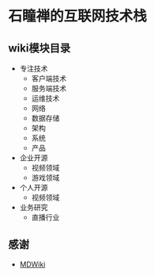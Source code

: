# 石瞳禅的互联网技术栈

## wiki模块目录

- 专注技术
  - 客户端技术
  - 服务端技术
  - 运维技术
  - 网络
  - 数据存储
  - 架构
  - 系统
  - 产品
- 企业开源
  - 视频领域
  - 游戏领域
- 个人开源
  - 视频领域
- 业务研究
  - 直播行业

## 感谢

- [MDWiki](https://github.com/Dynalon/mdwiki)
